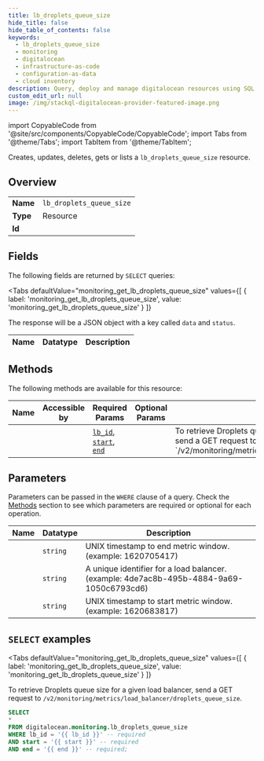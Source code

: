 ```yaml
--- 
title: lb_droplets_queue_size
hide_title: false
hide_table_of_contents: false
keywords:
  - lb_droplets_queue_size
  - monitoring
  - digitalocean
  - infrastructure-as-code
  - configuration-as-data
  - cloud inventory
description: Query, deploy and manage digitalocean resources using SQL
custom_edit_url: null
image: /img/stackql-digitalocean-provider-featured-image.png
---
```


import CopyableCode from '@site/src/components/CopyableCode/CopyableCode';
import Tabs from '@theme/Tabs';
import TabItem from '@theme/TabItem';

Creates, updates, deletes, gets or lists a <code>lb_droplets_queue_size</code> resource.

## Overview
<table><tbody>
<tr><td><b>Name</b></td><td><code>lb_droplets_queue_size</code></td></tr>
<tr><td><b>Type</b></td><td>Resource</td></tr>
<tr><td><b>Id</b></td><td><CopyableCode code="digitalocean.monitoring.lb_droplets_queue_size" /></td></tr>
</tbody></table>

## Fields

The following fields are returned by `SELECT` queries:

<Tabs
    defaultValue="monitoring_get_lb_droplets_queue_size"
    values={[
        { label: 'monitoring_get_lb_droplets_queue_size', value: 'monitoring_get_lb_droplets_queue_size' }
    ]}
>
<TabItem value="monitoring_get_lb_droplets_queue_size">

The response will be a JSON object with a key called `data` and `status`.

<table>
<thead>
    <tr>
    <th>Name</th>
    <th>Datatype</th>
    <th>Description</th>
    </tr>
</thead>
<tbody>
</tbody>
</table>
</TabItem>
</Tabs>

## Methods

The following methods are available for this resource:

<table>
<thead>
    <tr>
    <th>Name</th>
    <th>Accessible by</th>
    <th>Required Params</th>
    <th>Optional Params</th>
    <th>Description</th>
    </tr>
</thead>
<tbody>
<tr>
    <td><a href="#monitoring_get_lb_droplets_queue_size"><CopyableCode code="monitoring_get_lb_droplets_queue_size" /></a></td>
    <td><CopyableCode code="select" /></td>
    <td><a href="#parameter-lb_id"><code>lb_id</code></a>, <a href="#parameter-start"><code>start</code></a>, <a href="#parameter-end"><code>end</code></a></td>
    <td></td>
    <td>To retrieve Droplets queue size for a given load balancer, send a GET request to `/v2/monitoring/metrics/load_balancer/droplets_queue_size`.</td>
</tr>
</tbody>
</table>

## Parameters

Parameters can be passed in the `WHERE` clause of a query. Check the [Methods](#methods) section to see which parameters are required or optional for each operation.

<table>
<thead>
    <tr>
    <th>Name</th>
    <th>Datatype</th>
    <th>Description</th>
    </tr>
</thead>
<tbody>
<tr id="parameter-end">
    <td><CopyableCode code="end" /></td>
    <td><code>string</code></td>
    <td>UNIX timestamp to end metric window. (example: 1620705417)</td>
</tr>
<tr id="parameter-lb_id">
    <td><CopyableCode code="lb_id" /></td>
    <td><code>string</code></td>
    <td>A unique identifier for a load balancer. (example: 4de7ac8b-495b-4884-9a69-1050c6793cd6)</td>
</tr>
<tr id="parameter-start">
    <td><CopyableCode code="start" /></td>
    <td><code>string</code></td>
    <td>UNIX timestamp to start metric window. (example: 1620683817)</td>
</tr>
</tbody>
</table>

## `SELECT` examples

<Tabs
    defaultValue="monitoring_get_lb_droplets_queue_size"
    values={[
        { label: 'monitoring_get_lb_droplets_queue_size', value: 'monitoring_get_lb_droplets_queue_size' }
    ]}
>
<TabItem value="monitoring_get_lb_droplets_queue_size">

To retrieve Droplets queue size for a given load balancer, send a GET request to `/v2/monitoring/metrics/load_balancer/droplets_queue_size`.

```sql
SELECT
*
FROM digitalocean.monitoring.lb_droplets_queue_size
WHERE lb_id = '{{ lb_id }}' -- required
AND start = '{{ start }}' -- required
AND end = '{{ end }}' -- required;
```
</TabItem>
</Tabs>
